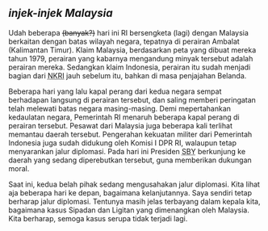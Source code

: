 ## *injek-injek Malaysia*

Udah beberapa <span style="text-decoration:line-through">(banyak?)</span> hari ini RI bersengketa (lagi) dengan Malaysia berkaitan dengan batas wilayah negara, tepatnya di perairan Ambalat (Kalimantan Timur). Klaim Malaysia, berdasarkan peta yang dibuat mereka tahun 1979, perairan yang kabarnya mengandung minyak tersebut adalah perairan mereka. Sedangkan klaim Indonesia, perairan itu sudah menjadi bagian dari <abbr title="Negara Kesatuan Republik Indonesia">NKRI</abbr> jauh sebelum itu, bahkan di masa penjajahan Belanda.

Beberapa hari yang lalu kapal perang dari kedua negara sempat berhadapan langsung di perairan tersebut, dan saling memberi peringatan telah melewati batas negara masing-masing. Demi mepertahankan kedaulatan negara, Pemerintah RI menaruh beberapa kapal perang di perairan tersebut. Pesawat dari Malaysia juga beberapa kali terlihat memantau daerah tersebut. Pengerahan kekuatan militer dari Pemerintah Indonesia juga sudah didukung oleh Komisi I DPR RI, walaupun tetap menyarankan jalur diplomasi. Pada hari ini Presiden <abbr title="Susilo Bambang Yudhoyono">SBY</abbr> berkunjung ke daerah yang sedang diperebutkan tersebut, guna memberikan dukungan moral.

Saat ini, kedua belah pihak sedang mengusahakan jalur diplomasi. Kita lihat aja beberapa hari ke depan, bagaimana kelanjutannya. Saya sendiri tetap berharap jalur diplomasi. Tentunya masih jelas terbayang dalam kepala kita, bagaimana kasus Sipadan dan Ligitan yang dimenangkan oleh Malaysia. Kita berharap, semoga kasus serupa tidak terjadi lagi.

<!-- {"time": "2005-03-07 13:05:50", "title": "*injek-injek Malaysia*"} -->
